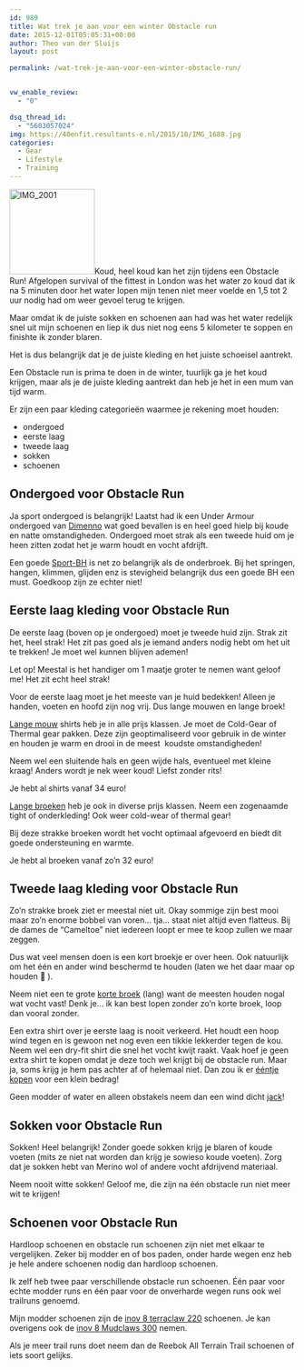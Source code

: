 ```yaml
---
id: 989
title: Wat trek je aan voor een winter Obstacle run
date: 2015-12-01T05:05:31+00:00
author: Theo van der Sluijs
layout: post

permalink: /wat-trek-je-aan-voor-een-winter-obstacle-run/


vw_enable_review:
  - "0"

dsq_thread_id:
  - "5603057024"
img: https://40enfit.resultants-e.nl/2015/10/IMG_1688.jpg
categories:
  - Gear
  - Lifestyle
  - Training
---
```

<img class="alignleft size-thumbnail wp-image-993" src="https://40enfit.resultants-e.nl/2015/11/IMG_2001-150x150.jpg" alt="IMG_2001" width="150" height="150" srcset="https://40enfit.resultants-e.nl/2015/11/IMG_2001-150x150.jpg 150w, https://40enfit.resultants-e.nl/2015/11/IMG_2001-300x300.jpg 300w, https://40enfit.resultants-e.nl/2015/11/IMG_2001-80x80.jpg 80w, https://40enfit.resultants-e.nl/2015/11/IMG_2001-360x360.jpg 360w, https://40enfit.resultants-e.nl/2015/11/IMG_2001-750x750.jpg 750w, https://40enfit.resultants-e.nl/2015/11/IMG_2001.jpg 960w" sizes="(max-width: 150px) 100vw, 150px" />Koud, heel koud kan het zijn tijdens een Obstacle Run! Afgelopen survival of the fittest in London was het water zo koud dat ik na 5 minuten door het water lopen mijn tenen niet meer voelde en 1,5 tot 2 uur nodig had om weer gevoel terug te krijgen.

Maar omdat ik de juiste sokken en schoenen aan had was het water redelijk snel uit mijn schoenen en liep ik dus niet nog eens 5 kilometer te soppen en finishte ik zonder blaren.

Het is dus belangrijk dat je de juiste kleding en het juiste schoeisel aantrekt.
  
<!--more-->

Een Obstacle run is prima te doen in de winter, tuurlijk ga je het koud krijgen, maar als je de juiste kleding aantrekt dan heb je het in een mum van tijd warm.

Er zijn een paar kleding categorieën waarmee je rekening moet houden:

  * ondergoed
  * eerste laag
  * tweede laag
  * sokken
  * schoenen

## Ondergoed voor Obstacle Run

Ja sport ondergoed is belangrijk! Laatst had ik een Under Armour ondergoed van <a href="https://www.dimenno.nl/merken/under-armour" target="_blank" rel="nofollow">Dimenno</a> wat goed bevallen is en heel goed hielp bij koude en natte omstandigheden. Ondergoed moet strak als een tweede huid om je heen zitten zodat het je warm houdt en vocht afdrijft.

Een goede <a href="http://www.athleteshop.nl/ext/?tt=18163_12_221406_&r=https%3A%2F%2Fwww.athleteshop.nl%2Fsporten%2Fhardlopen%2Fhardloop-onderkleding%2Fsport-bh" target="_blank">Sport-BH</a> is net zo belangrijk als de onderbroek. Bij het springen, hangen, klimmen, glijden enz is stevigheid belangrijk dus een goede BH een must. Goedkoop zijn ze echter niet!

## Eerste laag kleding voor Obstacle Run

De eerste laag (boven op je ondergoed) moet je tweede huid zijn. Strak zit het, heel strak! Het zit pas goed als je iemand anders nodig hebt om het uit te trekken! Je moet wel kunnen blijven ademen!

Let op! Meestal is het handiger om 1 maatje groter te nemen want geloof me! Het zit echt heel strak!

Voor de eerste laag moet je het meeste van je huid bedekken! Alleen je handen, voeten en hoofd zijn nog vrij. Dus lange mouwen en lange broek!

<a href="http://www.athleteshop.nl/ext/?tt=18163_12_221406_&r=https%3A%2F%2Fwww.athleteshop.nl%2Fsporten%2Fhardlopen%2Fhardloop-onderkleding%2Flange-mouw" target="_blank">Lange mouw</a> shirts heb je in alle prijs klassen. Je moet de Cold-Gear of Thermal gear pakken. Deze zijn geoptimaliseerd voor gebruik in de winter en houden je warm en drooi in de meest  koudste omstandigheden!

Neem wel een sluitende hals en geen wijde hals, eventueel met kleine kraag! Anders wordt je nek weer koud! Liefst zonder rits!

Je hebt al shirts vanaf 34 euro!

<a href="http://www.athleteshop.nl/ext/?tt=18163_12_221406_&r=https%3A%2F%2Fwww.athleteshop.nl%2Fsporten%2Fhardlopen%2Fkleding%2Flange-broeken-tights" target="_blank">Lange broeken</a> heb je ook in diverse prijs klassen. Neem een zogenaamde tight of onderkleding! Ook weer cold-wear of thermal gear!

Bij deze strakke broeken wordt het vocht optimaal afgevoerd en biedt dit goede ondersteuning en warmte.

Je hebt al broeken vanaf zo&#8217;n 32 euro!

## Tweede laag kleding voor Obstacle Run

Zo&#8217;n strakke broek ziet er meestal niet uit. Okay sommige zijn best mooi maar zo&#8217;n enorme bobbel van voren&#8230; tja&#8230; staat niet altijd even flatteus. Bij de dames de &#8220;Cameltoe&#8221; niet iedereen loopt er mee te koop zullen we maar zeggen.

Dus wat veel mensen doen is een kort broekje er over heen. Ook natuurlijk om het één en ander wind beschermd te houden (laten we het daar maar op houden 🙂 ).

Neem niet een te grote <a href="http://www.athleteshop.nl/ext/?tt=18163_12_221406_&r=https%3A%2F%2Fwww.athleteshop.nl%2Fsporten%2Fhardlopen%2Fkleding%2Fkorte-broeken-tights" target="_blank">korte broek</a> (lang) want de meesten houden nogal wat vocht vast! Denk je&#8230; ik kan best lopen zonder zo&#8217;n korte broek, loop dan vooral zonder.

Een extra shirt over je eerste laag is nooit verkeerd. Het houdt een hoop wind tegen en is gewoon net nog even een tikkie lekkerder tegen de kou. Neem wel een dry-fit shirt die snel het vocht kwijt raakt. Vaak hoef je geen extra shirt te kopen omdat je deze toch wel krijgt bij de obstacle run. Maar ja, soms krijg je hem pas achter af of helemaal niet. Dan zou ik er <a href="http://www.athleteshop.nl/ext/?tt=18163_12_221406_&r=https%3A%2F%2Fwww.athleteshop.nl%2Fsporten%2Fhardlopen%2Fkleding%2Fshirt-singlet" target="_blank">ééntje kopen</a> voor een klein bedrag!

Geen modder of water en alleen obstakels neem dan een wind dicht <a href="https://www.athleteshop.nl/sporten/hardlopen/kleding/jacks" target="_blank">jack</a>!

## Sokken voor Obstacle Run

Sokken! Heel belangrijk! Zonder goede sokken krijg je blaren of koude voeten (mits ze niet nat worden dan krijg je sowieso koude voeten). Zorg dat je sokken hebt van Merino wol of andere vocht afdrijvend materiaal.

Neem nooit witte sokken! Geloof me, die zijn na één obstacle run niet meer wit te krijgen!

## Schoenen voor Obstacle Run

Hardloop schoenen en obstacle run schoenen zijn niet met elkaar te vergelijken. Zeker bij modder en of bos paden, onder harde wegen enz heb je hele andere schoenen nodig dan hardloop schoenen.

Ik zelf heb twee paar verschillende obstacle run schoenen. Één paar voor echte modder runs en één paar voor de onverharde wegen runs ook wel trailruns genoemd.

Mijn modder schoenen zijn de <a href="http://tc.tradetracker.net/?c=17537&m=12&a=221406&u=http%3A%2F%2Fall4running.nl%2Finov-8-terraclaw-250-heren-5054167363.html%3Fchannel_code%3D34%26s2m_product_id%3D5054167363" target="_blank">inov 8 terraclaw 220</a> schoenen. Je kan overigens ook de <a href="http://tc.tradetracker.net/?c=17537&m=12&a=221406&u=http%3A%2F%2Fall4running.nl%2Finov-8-mudclaw-265-unisex-5054167163.html%3Fchannel_code%3D34%26s2m_product_id%3D5054167163" target="_blank">inov 8 Mudclaws 300</a> nemen.

Als je meer trail runs doet neem dan de Reebok All Terrain Trail schoenen of iets soort gelijks.